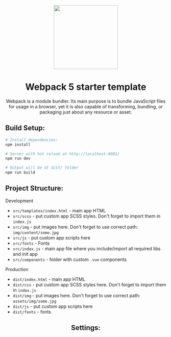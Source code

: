 <div align="center">
  <img width="200" height="200" src="https://webpack.js.org/assets/icon-square-big.svg">
  <h1>Webpack 5 starter template</h1>
  <p>
    Webpack is a module bundler. Its main purpose is to bundle JavaScript files for usage in a browser, yet it is also capable of transforming, bundling, or packaging just about any resource or asset.
  </p>
</div>


## Build Setup:

``` bash
# Install dependencies:
npm install

# Server with hot reload at http://localhost:8081/
npm run dev

# Output will be at dist/ folder
npm run build
```

## Project Structure:
Development
* `src/templates/index.html` - main app HTML
* `src/scss` - put custom app SCSS styles. Don't forget to import them in `index.js`
* `src/img` - put images here. Don't forget to use correct path: `img/content/some.jpg`
* `src/js` - put custom app scripts here
* `src/fonts` - Fonts
* `src/index.js` - main app file where you include/import all required libs and init app
* `src/components` - folder with custom `.vue` components

Production
* `dist/index.html` - main app HTML
* `dist/css` - put custom app SCSS styles here. Don't forget to import them in `index.js`
* `dist/img` - put images here. Don't forget to use correct path: `assets/img/some.jpg`
* `dist/js` - put custom app scripts here
* `dist/fonts` - fonts

<div align="center">
  <h2>Settings:</h2>
</div>